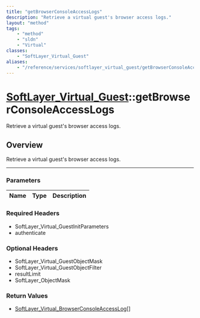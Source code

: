 ```yaml
---
title: "getBrowserConsoleAccessLogs"
description: "Retrieve a virtual guest's browser access logs."
layout: "method"
tags:
    - "method"
    - "sldn"
    - "Virtual"
classes:
    - "SoftLayer_Virtual_Guest"
aliases:
    - "/reference/services/softlayer_virtual_guest/getBrowserConsoleAccessLogs"
---
```

# [SoftLayer_Virtual_Guest](/reference/services/SoftLayer_Virtual_Guest)::getBrowserConsoleAccessLogs


Retrieve a virtual guest's browser access logs.


## Overview 
Retrieve a virtual guest's browser access logs.

-----

### Parameters 
|Name | Type | Description |
| --- | --- | --- |


### Required Headers
* SoftLayer_Virtual_GuestInitParameters
* authenticate


### Optional Headers
* SoftLayer_Virtual_GuestObjectMask
* SoftLayer_Virtual_GuestObjectFilter
* resultLimit
* SoftLayer_ObjectMask

### Return Values
* <a href='/reference/datatypes/SoftLayer_Virtual_BrowserConsoleAccessLog'>SoftLayer_Virtual_BrowserConsoleAccessLog[] </a>





